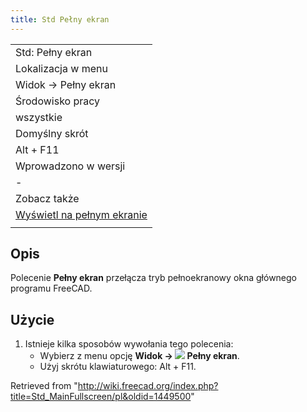 ```yaml
---
title: Std Pełny ekran
---
```

|  |
| --- |
| Std: Pełny ekran |
| Lokalizacja w menu |
| Widok → Pełny ekran |
| Środowisko pracy |
| wszystkie |
| Domyślny skrót |
| Alt + F11 |
| Wprowadzono w wersji |
| - |
| Zobacz także |
| [Wyświetl na pełnym ekranie](/Std_ViewFullscreen/pl "Std ViewFullscreen/pl") |
|  |

## Opis

Polecenie **Pełny ekran** przełącza tryb pełnoekranowy okna głównego programu FreeCAD.

## Użycie

1. Istnieje kilka sposobów wywołania tego polecenia:
   * Wybierz z menu opcję **Widok → ![](/images/Std_MainFullscreen.svg) Pełny ekran**.
   * Użyj skrótu klawiaturowego: Alt + F11.

Retrieved from "<http://wiki.freecad.org/index.php?title=Std_MainFullscreen/pl&oldid=1449500>"